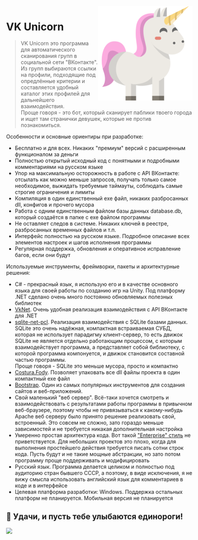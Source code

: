 <img src="./media/icon.png?raw=true" align="right" height="255" />

VK Unicorn
======================
> VK Unicorn это программа для автоматического сканирования групп в социальной сети "ВКонтакте". Из групп выбираются ссылки на профили, подходящие под опредлённые критерии и составляется удобный каталог этих профилей для дальнейшего взаимодействия.<br>Проще говоря - это бот, который сканирует паблики твоего города и ищет там странички девушек, которые не против познакомиться.

Особенности и основные ориентиры при разработке:
- Бесплатно и для всех. Никаких "премиум" версий с расширенным функционалом за деньги
- Полностью открытый исходный код с понятными и подробными комментариями на русском языке
- Упор на максимальную осторожность в работе с API ВКонтакте: отсылать как можно меньше запросов, получать только самое необходимое, выжидать требуемые таймауты, соблюдать самые строгие ограничения и лимиты
- Компиляция в один единственный exe файл, никаких разбросанных dll, конфигов и прочего мусора
- Работа с одним единственным файлом базы данных database.db, который создаётся в папке с exe файлом программы
- Не оставляет следов в системе. Никаких ключей в реестре, разбросанных временных файлов и т.п.
- Интерфейс полностью на русском языке. Подробное описание всех элементов настроек и шагов исполнения программы
- Регулярная поддержка, обновления и оперативное исправление багов, если они будут

Используемые инструменты, фреймворки, пакеты и архитектурные решения:
- C# - прекрасный язык, я использую его и в качестве основного языка для своей работы по созданию игр на Unity. Под платформу .NET сделано очень много постоянно обновляемых полезных библиотек
- [VkNet](https://www.nuget.org/packages/VkNet). Очень удобная реализация взаимодействия с API ВКонтакте для .NET
- [sqlite-net-pcl](https://www.nuget.org/packages/sqlite-net-pcl). Реализация взаимодействия с SQLite базами данных. SQLite это очень надёжная, компактная встраиваемая СУБД, которая не использует парадигму клиент-сервер, то есть движок SQLite не является отдельно работающим процессом, с которым взаимодействует программа, а представляет собой библиотеку, с которой программа компонуется, и движок становится составной частью программы.<br>Проще говоря - SQLite это меньше мусора, просто и компактно
- [Costura.Fody](https://www.nuget.org/packages/Costura.Fody). Позволяет упаковать все dll файлы проекта в один компактный exe файл
- [Bootstrap](https://getbootstrap.com/). Один из самых популярных инструментов для создания сайтов и веб-приложений.
- Свой маленький "веб сервер". Всё-таки хочется смотреть и взаимодействовать с результатами работы программы в привычном веб-браузере, поэтому чтобы не привязываться к какому-нибудь Apache веб серверу было принято решение реализовать свой, встроенный. Это совсем не сложно, зато гораздо меньше зависимостей и не требуется никакая дополнительная настройка
- Умеренно простая архитектура кода. Вот такой ["Enterprise" стиль](https://gist.github.com/lolzballs/2152bc0f31ee0286b722) не приветствуется. Для небольших проектов это плохо, когда для выполнения простейшего действия требуется писать сотни строк кода. Пусть будут и не такие мощные абстракции, но зато потом программу проще поддерживать и модифицировать
- Русский язык. Программа делается целиком и полностью под аудиторию стран бывшего СССР, а поэтому, в виде исключения, я не вижу смысла использовать английский язык для комментариев в коде и в интерфейсе
- Целевая платформа разработки: Windows. Поддержка остальных платформ не планируется. Мобильная версия не планируется

## 💬 Удачи, и пусть тебе улыбаются единороги!
<img align="left" src="./docs/unicorn.gif?raw=true">
